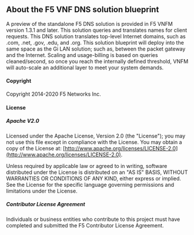 ## About the F5 VNF DNS solution blueprint

A preview of the standalone F5 DNS solution is provided in F5 VNFM version 1.3.1 and later. This solution queries and translates names for client requests. This DNS solution translates top-level Internet domains, such as .com, .net, .gov, .edu, and .org. This solution blueprint will deploy into the same space as the Gi LAN solution; such as, between the packet gateway and the Internet. Scaling and usage-billing is based on queries cleaned/second, so once you reach the internally defined threshold, VNFM will auto-scale an additional layer to meet your system demands.

#### Copyright
Copyright 2014-2020 F5 Networks Inc.

#### License

##### Apache V2.0 
Licensed under the Apache License, Version 2.0 (the "License"); you may not use this file except in compliance with the License. You may obtain a copy of the License at: [http://www.apache.org/licenses/LICENSE-2.0](http://www.apache.org/licenses/LICENSE-2.0).

Unless required by applicable law or agreed to in writing, software distributed under the License is distributed on an "AS IS" BASIS, WITHOUT WARRANTIES OR CONDITIONS OF ANY KIND, either express or implied. See the License for the specific language governing permissions and limitations under the License.

##### Contributor License Agreement
Individuals or business entities who contribute to this project must have completed and submitted the F5 Contributor License Agreement.
